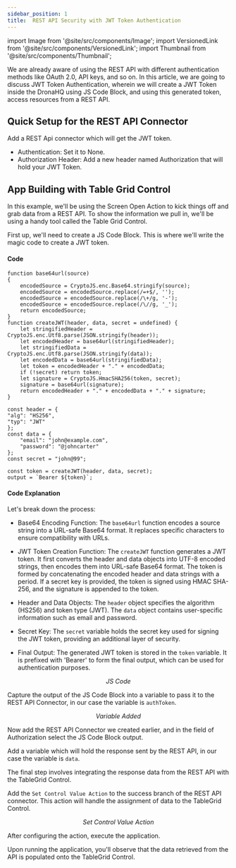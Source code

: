 ```yaml
---
sidebar_position: 1
title:  REST API Security with JWT Token Authentication
---
```


import Image from '@site/src/components/Image'; 
import VersionedLink from '@site/src/components/VersionedLink'; 
import Thumbnail from '@site/src/components/Thumbnail';

We are already aware of using the REST API with different authentication methods like OAuth 2.0, API keys, and so on. In this article, we are going to discuss JWT Token Authentication, wherein we will create a JWT Token inside the DronaHQ using JS Code Block, and using this generated token, access resources from a REST API.

## Quick Setup for the REST API Connector

Add a REST Api connector which will get the JWT token.
* Authentication: Set it to None.
* Authorization Header: Add a new header named Authorization that will hold your JWT Token.

## App Building with Table Grid Control

In this example, we'll be using the Screen Open Action to kick things off and grab data from a REST API. To show the information we pull in, we'll be using a handy tool called the Table Grid Control. 

First up, we'll need to create a JS Code Block. This is where we'll write the magic code to create a JWT token.

#### Code

    function base64url(source) 
    {
        encodedSource = CryptoJS.enc.Base64.stringify(source);
        encodedSource = encodedSource.replace(/=+$/, '');
        encodedSource = encodedSource.replace(/\+/g, '-');
        encodedSource = encodedSource.replace(/\//g, '_');
        return encodedSource;
    }
    function createJWT(header, data, secret = undefined) {
        let stringifiedHeader = CryptoJS.enc.Utf8.parse(JSON.stringify(header));
        let encodedHeader = base64url(stringifiedHeader);
        let stringifiedData = CryptoJS.enc.Utf8.parse(JSON.stringify(data));
        let encodedData = base64url(stringifiedData);
        let token = encodedHeader + "." + encodedData;
        if (!secret) return token;
        let signature = CryptoJS.HmacSHA256(token, secret);
        signature = base64url(signature);
        return encodedHeader + "." + encodedData + "." + signature;
    }

    const header = {
    "alg": "HS256",
    "typ": "JWT"
    };
    const data = {
        "email": "john@example.com",
        "password": "@johncarter"
    };
    const secret = "john@99";

    const token = createJWT(header, data, secret);
    output = `Bearer ${token}`;


#### Code Explanation

Let's break down the process:

- Base64 Encoding Function: The `base64url` function encodes a source string into a URL-safe Base64 format. It replaces specific characters to ensure compatibility with URLs.

- JWT Token Creation Function: The `createJWT` function generates a JWT token. It first converts the header and data objects into UTF-8 encoded strings, then encodes them into URL-safe Base64 format. The token is formed by concatenating the encoded header and data strings with a period. If a secret key is provided, the token is signed using HMAC SHA-256, and the signature is appended to the token.

- Header and Data Objects: The `header` object specifies the algorithm (HS256) and token type (JWT). The `data` object contains user-specific information such as email and password.

- Secret Key: The `secret` variable holds the secret key used for signing the JWT token, providing an additional layer of security.

- Final Output: The generated JWT token is stored in the `token` variable. It is prefixed with 'Bearer' to form the final output, which can be used for authentication purposes.

<figure>
<Thumbnail src="/img/building-apps-guides/rest-api-jwt/rest-api-jwt-code.png" alt="JS Code" />
<figcaption align='center'><i>JS Code</i></figcaption>
</figure>

Capture the output of the JS Code Block into a variable to pass it to the REST API Connector, in our case the variable is `authToken`.

<figure>
<Thumbnail src="/img/building-apps-guides/rest-api-jwt/rest-api-jwt-var.png" alt="Variable Added" />
<figcaption align='center'><i>Variable Added</i></figcaption>
</figure>

Now add the REST API Connector we created earlier, and in the field of Authorization select the JS Code Block output.

<figure>
<Thumbnail src="/img/building-apps-guides/rest-api-jwt/rest-api-jwt.png" alt="JS Code" />
</figure>

Add a variable which will hold the response sent by the REST API, in our case the variable is `data`.

The final step involves integrating the response data from the REST API with the TableGrid Control. 

Add the `Set Control Value Action` to the success branch of the REST API connector. This action will handle the assignment of data to the TableGrid Control.

<figure>
<Thumbnail src="/img/building-apps-guides/rest-api-jwt/rest-api-jwt-flow.png" alt="Set Control Value Action" />
<figcaption align='center'><i>Set Control Value Action</i></figcaption>
</figure>

After configuring the action, execute the application.

Upon running the application, you'll observe that the data retrieved from the API is populated onto the TableGrid Control.